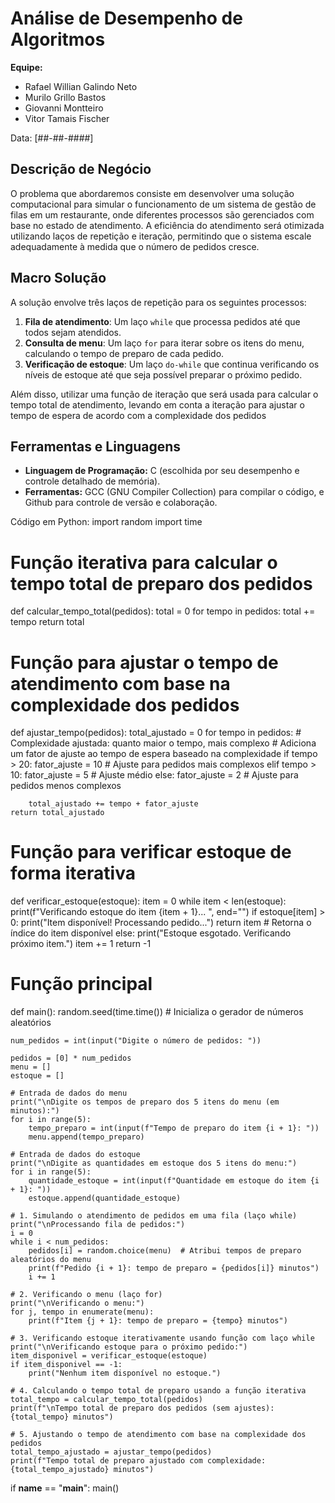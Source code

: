# Análise de Desempenho de Algoritmos

**Equipe:**

- Rafael Willian Galindo Neto
- Murilo Grillo Bastos
- Giovanni Montteiro
- Vitor Tamais Fischer

Data: [##-##-####]


## Descrição de Negócio

O problema que abordaremos consiste em desenvolver uma solução computacional para simular o funcionamento de um sistema de gestão de filas em um restaurante, onde diferentes processos são gerenciados com base no estado de atendimento. A eficiência do atendimento será otimizada utilizando laços de repetição e iteração, permitindo que o sistema escale adequadamente à medida que o número de pedidos cresce.


## Macro Solução

A solução envolve três laços de repetição para os seguintes processos:

1. **Fila de atendimento**: Um laço `while` que processa pedidos até que todos sejam atendidos.
2. **Consulta de menu**: Um laço `for` para iterar sobre os itens do menu, calculando o tempo de preparo de cada pedido.
3. **Verificação de estoque**: Um laço `do-while` que continua verificando os níveis de estoque até que seja possível preparar o próximo pedido.

Além disso, utilizar uma função de iteração que será usada para calcular o tempo total de atendimento, levando em conta a iteração para ajustar o tempo de espera de acordo com a complexidade dos pedidos


## Ferramentas e Linguagens

- **Linguagem de Programação:** C (escolhida por seu desempenho e controle detalhado de memória).
- **Ferramentas:** GCC (GNU Compiler Collection) para compilar o código, e Github para controle de versão e colaboração.


Código em Python:
import random
import time

# Função iterativa para calcular o tempo total de preparo dos pedidos
def calcular_tempo_total(pedidos):
    total = 0
    for tempo in pedidos:
        total += tempo
    return total

# Função para ajustar o tempo de atendimento com base na complexidade dos pedidos
def ajustar_tempo(pedidos):
    total_ajustado = 0
    for tempo in pedidos:
        # Complexidade ajustada: quanto maior o tempo, mais complexo
        # Adiciona um fator de ajuste ao tempo de espera baseado na complexidade
        if tempo > 20:
            fator_ajuste = 10  # Ajuste para pedidos mais complexos
        elif tempo > 10:
            fator_ajuste = 5   # Ajuste médio
        else:
            fator_ajuste = 2   # Ajuste para pedidos menos complexos

        total_ajustado += tempo + fator_ajuste
    return total_ajustado

# Função para verificar estoque de forma iterativa
def verificar_estoque(estoque):
    item = 0
    while item < len(estoque):
        print(f"Verificando estoque do item {item + 1}... ", end="")
        if estoque[item] > 0:
            print("Item disponível! Processando pedido...")
            return item  # Retorna o índice do item disponível
        else:
            print("Estoque esgotado. Verificando próximo item.")
        item += 1
    return -1

# Função principal
def main():
    random.seed(time.time())  # Inicializa o gerador de números aleatórios

    num_pedidos = int(input("Digite o número de pedidos: "))

    pedidos = [0] * num_pedidos
    menu = []
    estoque = []

    # Entrada de dados do menu
    print("\nDigite os tempos de preparo dos 5 itens do menu (em minutos):")
    for i in range(5):
        tempo_preparo = int(input(f"Tempo de preparo do item {i + 1}: "))
        menu.append(tempo_preparo)

    # Entrada de dados do estoque
    print("\nDigite as quantidades em estoque dos 5 itens do menu:")
    for i in range(5):
        quantidade_estoque = int(input(f"Quantidade em estoque do item {i + 1}: "))
        estoque.append(quantidade_estoque)

    # 1. Simulando o atendimento de pedidos em uma fila (laço while)
    print("\nProcessando fila de pedidos:")
    i = 0
    while i < num_pedidos:
        pedidos[i] = random.choice(menu)  # Atribui tempos de preparo aleatórios do menu
        print(f"Pedido {i + 1}: tempo de preparo = {pedidos[i]} minutos")
        i += 1

    # 2. Verificando o menu (laço for)
    print("\nVerificando o menu:")
    for j, tempo in enumerate(menu):
        print(f"Item {j + 1}: tempo de preparo = {tempo} minutos")

    # 3. Verificando estoque iterativamente usando função com laço while
    print("\nVerificando estoque para o próximo pedido:")
    item_disponivel = verificar_estoque(estoque)
    if item_disponivel == -1:
        print("Nenhum item disponível no estoque.")

    # 4. Calculando o tempo total de preparo usando a função iterativa
    total_tempo = calcular_tempo_total(pedidos)
    print(f"\nTempo total de preparo dos pedidos (sem ajustes): {total_tempo} minutos")

    # 5. Ajustando o tempo de atendimento com base na complexidade dos pedidos
    total_tempo_ajustado = ajustar_tempo(pedidos)
    print(f"Tempo total de preparo ajustado com complexidade: {total_tempo_ajustado} minutos")

if __name__ == "__main__":
    main()


